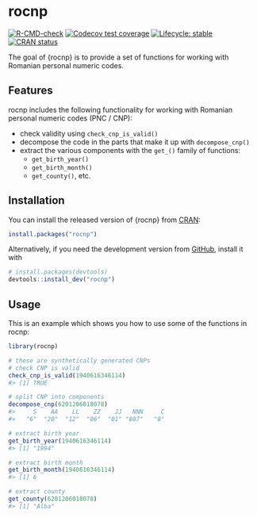 
<!-- README.md is generated from README.Rmd. Please edit that file -->

# rocnp

<!-- badges: start -->

[![R-CMD-check](https://github.com/dragosmg/rocnp/workflows/R-CMD-check/badge.svg)](https://github.com/dragosmg/rocnp/actions)
[![Codecov test
coverage](https://codecov.io/gh/dragosmg/rocnp/branch/main/graph/badge.svg)](https://app.codecov.io/gh/dragosmg/rocnp?branch=main)
[![Lifecycle:
stable](https://img.shields.io/badge/lifecycle-stable-brightgreen.svg)](https://lifecycle.r-lib.org/articles/stages.html#stable)
[![CRAN
status](https://www.r-pkg.org/badges/version/rocnp)](https://CRAN.R-project.org/package=rocnp)
<!-- badges: end -->

The goal of {rocnp} is to provide a set of functions for working with
Romanian personal numeric codes.

## Features

rocnp includes the following functionality for working with Romanian
personal numeric codes (PNC / CNP):

-   check validity using `check_cnp_is_valid()`
-   decompose the code in the parts that make it up with
    `decompose_cnp()`
-   extract the various components with the `get_()` family of
    functions:
    -   `get_birth_year()`
    -   `get_birth_month()`
    -   `get_county()`, etc.

## Installation

You can install the released version of {rocnp} from
[CRAN](https://CRAN.R-project.org):

``` r
install.packages("rocnp")
```

Alternatively, if you need the development version from
[GitHub](https://github.com/dragosmg/rocnp), install it with

``` r
# install.packages(devtools)
devtools::install_dev("rocnp")
```

## Usage

This is an example which shows you how to use some of the functions in
rocnp:

``` r
library(rocnp)

# these are synthetically generated CNPs
# check CNP is valid
check_cnp_is_valid(1940616346114)
#> [1] TRUE

# split CNP into components
decompose_cnp(6201206018078)
#>     S    AA    LL    ZZ    JJ   NNN     C 
#>   "6"  "20"  "12"  "06"  "01" "807"   "8"

# extract birth year 
get_birth_year(1940616346114)
#> [1] "1994"

# extract birth month
get_birth_month(1940616346114)
#> [1] 6

# extract county 
get_county(6201206018078)
#> [1] "Alba"
```
